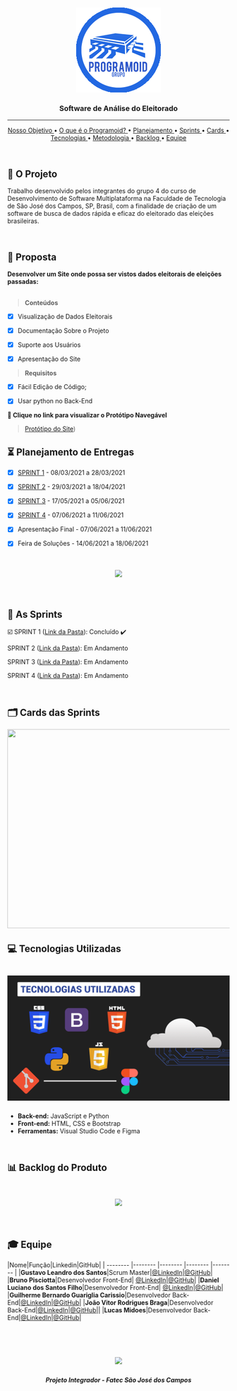 <br>

<p align="center">
      <img src="assets/logo.png">
      <h3 align="center"> Software de Análise do Eleitorado</h3>
<p align="center">

<hr>

<p align="center">
  <a href ="#Nosso_Objetivo"> Nosso Objetivo </a>  • 
  <a href ="#O_que_é_o_Programoid"> O que é o Programoid? </a>  • 
  <a href ="#hourglass_flowing_sand-planejamento-de-entregas"> Planejamento </a>  • 
  <a href ="#Sprints"> Sprints </a>  • 
  <a href ="#card_index_dividers-cards-das-sprints"> Cards </a>  •
  <a href ="#computer-tecnologias-utilizadas"> Tecnologias </a>  • 
  <a href ="#bulb-metodologia-utilizada"> Metodologia </a>  • 
  <a href ="#bar_chart-backlog-do-produto"> Backlog </a>  •
  <a href ="#mortar_board-equipe"> Equipe </a> 
</p>

<br>

## :rocket: O Projeto
Trabalho desenvolvido pelos integrantes do grupo 4 do curso de Desenvolvimento de Software Multiplataforma na Faculdade de Tecnologia de São José dos Campos, SP, Brasil, com a finalidade de criação de um software de busca de dados rápida e eficaz do eleitorado das eleições brasileiras.

<br>

## :dart: Proposta

**Desenvolver um Site onde possa ser vistos dados eleitorais de eleições passadas:**<br><br>

 > **Conteúdos**

 - [x] Visualização de Dados Eleitorais
 - [x] Documentação Sobre o Projeto
 - [x] Suporte aos Usuários
 - [x] Apresentação do Site


 > **Requisitos**

 - [x]  Fácil Edição de Código;
 - [x]  Usar python no Back-End


  
**:link: Clique no link para visualizar o Protótipo Navegável**  
> [Protótipo do Site](https://www.figma.com/file/GegxNnhKxYTVcjczO1CTOK/PROJETO-API-S?node-id=0%3A1))


## :hourglass_flowing_sand: Planejamento de Entregas

- [x] [SPRINT 1](https://github.com/Group-4-Fatec-SJC/Analise-Eleitorado/blob/1-Sprint) - 08/03/2021 a 28/03/2021

- [x] [SPRINT 2](https://github.com/Grupo-1-2020-PI-FATEC-ADS/SOS-EDUCA/tree/master/SPRINT_1) - 29/03/2021 a 18/04/2021

- [x] [SPRINT 3](https://github.com/Grupo-1-2020-PI-FATEC-ADS/SOS-EDUCA/tree/master/SPRINT_2) - 17/05/2021 a 05/06/2021

- [x] [SPRINT 4](https://github.com/Grupo-1-2020-PI-FATEC-ADS/SOS-EDUCA/tree/master/SPRINT_3) - 07/06/2021 a 11/06/2021

- [x] Apresentação Final - 07/06/2021 a 11/06/2021

- [x] Feira de Soluções - 14/06/2021 a 18/06/2021


<h1 align="center"> <img src = "/Imagens Geral/datas_3.png"/></h1>

<br>

## :calendar: As Sprints

☑️ SPRINT 1 ([Link da Pasta](https://github.com/Grupo-1-2020-PI-FATEC-ADS/SOS-EDUCA/tree/master/SPRINT_0)): Concluído :heavy_check_mark:

SPRINT 2 ([Link da Pasta](https://github.com/Grupo-1-2020-PI-FATEC-ADS/SOS-EDUCA/tree/master/SPRINT_1)): Em Andamento 

SPRINT 3 ([Link da Pasta](https://github.com/Grupo-1-2020-PI-FATEC-ADS/SOS-EDUCA/tree/master/SPRINT_2)): Em Andamento 

SPRINT 4 ([Link da Pasta](https://github.com/Grupo-1-2020-PI-FATEC-ADS/SOS-EDUCA/tree/master/SPRINT_3)): Em Andamento 

<br>

## :card_index_dividers: Cards das Sprints
<img src="/Imagens Geral/fullcards.png" width="1500" height="450">

<br>

## :computer: Tecnologias Utilizadas

<h1 align="center"> <img src = "assets/Tecnologias%20Utilizadas.png"/></h1>

* **Back-end:** JavaScript e Python
* **Front-end:** HTML, CSS e Bootstrap
* **Ferramentas:** Visual Studio Code e Figma

<br>

## :bar_chart: Backlog do Produto

<h1 align="center"> <img src = "/Imagens Geral/backlog_novo.png" /></h1>

<br>

## :mortar_board: Equipe 

|Nome|Função|Linkedin|GitHub|
| -------- |-------- |-------- |-------- |-------- |
|**Gustavo Leandro dos Santos**|Scrum Master|[@LinkedIn](https://www.linkedin.com/in/gustavo-santos-a0657219b/)|[@GitHub](https://github.com/gustavols)|
|**Bruno Pisciotta**|Desenvolvedor Front-End| [@LinkedIn](https://www.linkedin.com/in/bruno-pisciotta-577216198)|[@GitHub](https://github.com/bruno-pisciotta281)|
|**Daniel Luciano dos Santos Filho**|Desenvolvedor  Front-End| [@LinkedIn](https://github.com/gustavols)|[@GitHub](https://github.com/daniellsfilho)|
|**Guilherme Bernardo Guariglia Carissio**|Desenvolvedor Back-End|[@LinkedIn](https://www.linkedin.com/in/guilherme-carissio-7275a4207)|[@GitHub](https://github.com/GuilhermeCarissio777)|
|**João Vitor Rodrigues Braga**|Desenvolvedor Back-End|[@LinkedIn](https://www.linkedin.com/in/ㅤlucas-midões-r-a5333110b)|[@GitHub](https://github.com/jvrb)||
|**Lucas Midoes**|Desenvolvedor Back-End|[@LinkedIn](https://www.linkedin.com/in/jefferson-silva-94b94218)|[@GitHub](https://github.com/LykeMidrod)|
   

<br>

 <h1 align="center"> <img src = "https://fatecsjc-prd.azurewebsites.net/images/logo/fatecsjc_400x192.png" height="90" /></h1>
 
 <h5 align="center"> Projeto Integrador - Fatec São José dos Campos </h5>
